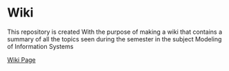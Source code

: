 # Wiki
This repository is created With the purpose of making a wiki that contains a summary of all the topics seen during the semester in the subject Modeling of Information Systems

[Wiki Page](https://github.com/linaSalinas/Wiki_Modelado/wiki)
